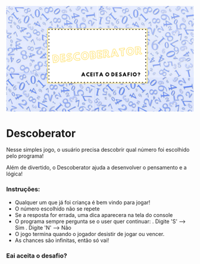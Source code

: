 ![Descoberator-Capa](https://github.com/pah-10/Descoberator/blob/main/Capa.png)

# Descoberator

Nesse simples jogo, o usuário precisa descobrir qual número foi escolhido pelo programa!

Além de divertido, o Descoberator ajuda a desenvolver o pensamento e a lógica!

### Instruções:

* Qualquer um que já foi criança é bem vindo para jogar!
* O número escolhido não se repete
* Se a resposta for errada, uma dica aparecera na tela do console
* O programa sempre pergunta se o user quer continuar:
    . Digite 'S' --> Sim
    . Digite 'N' --> Não
* O jogo termina quando o jogador desistir de jogar ou vencer.
* As chances são infinitas, então só vai!

### Eai aceita o desafio?
